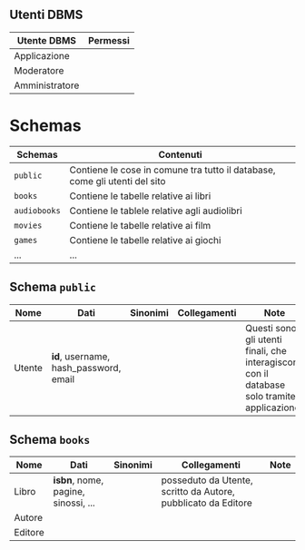 ## Utenti DBMS

| Utente DBMS | Permessi |
|-------------|----------|
| Applicazione | |
| Moderatore | |
| Amministratore | |

# Schemas

| Schemas | Contenuti |
|---------|-----------|
| `public` | Contiene le cose in comune tra tutto il database, come gli utenti del sito |
| `books` | Contiene le tabelle relative ai libri |
| `audiobooks` | Contiene le tablele relative agli audiolibri |
| `movies` | Contiene le tabelle relative ai film |
| `games` | Contiene le tabelle relative ai giochi |
| ... | ... |

## Schema `public`

| Nome | Dati | Sinonimi | Collegamenti | Note |
|------|------|----------|--------------|------|
| Utente | **id**, username, hash_password, email | | | Questi sono gli utenti finali, che interagiscono con il database solo tramite applicazione. | 

## Schema `books`

| Nome | Dati | Sinonimi | Collegamenti | Note |
|------|------|----------|--------------|------|
| Libro | **isbn**, nome, pagine, sinossi, ... | | posseduto da Utente, scritto da Autore, pubblicato da Editore | |
| Autore | | | | |
| Editore | | | | |
